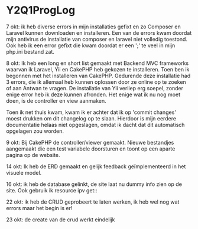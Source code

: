 # Y2Q1ProgLog


7 okt:
ik heb diverse errors in mijn installaties gefixt en zo Composer en Laravel kunnen downloaden en installeren.
Een van de errors kwam doordat mijn antivirus de installatie van composer en laravel niet volledig toestond.
Ook heb ik een error gefixt die kwam doordat er een ';' te veel in mijn php.ini bestand zat.

8 okt:
Ik heb een long en short list gemaakt met Backend MVC frameworks waarvan ik Laravel, Yii en CakePHP heb gekozen te installeren.
Toen ben ik begonnen met het installeren van CakePHP. Gedurende deze installatie had 3 errors, die ik allemaal heb kunnen oplossen door ze online op te zoeken of aan Antwan te vragen.
De installatie van Yii verliep erg soepel, zonder enige error heb ik deze kunnen afronden.
Het enige wat ik nu nog moet doen, is de controller en view aanmaken.

Toen ik net thuis kwam, kwam ik er achter dat ik op 'commit changes' moest drukken om dit changelog op te slaan. Hierdoor is mijn eerdere documentatie helaas niet opgeslagen, omdat ik dacht dat dit automatisch opgelagen zou worden.


9 okt:
Bij CakePHP de controller/viewer gemaakt. Nieuwe bestandjes aangemaakt die een test variabele doorsturen en toont op een aparte pagina op de website.


14 okt:
Ik heb de ERD gemaakt en gelijk feedback geïmplementeerd in het visuele model.

16 okt:
ik heb de database gelinkt, de site laat nu dummy info zien op de site. Ook gebruik ik resource ipv get::

22 okt:
ik heb de CRUD geprobeert te laten werken, ik heb wel nog wat errors maar het begin is er!

23 okt:
de create van de crud werkt eindelijk

